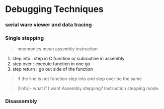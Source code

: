 # Debugging Techniques


### serial ware viewer and data tracing


### Single stepping

>mnemonics mean assembly instruction

1. step into     : step in C function or subroutine in assembly
2. step over    : execute function in one go
3. step return : go out side of the function

>If the line is not function step into and step over be the same

> [!info]- what if I want Assembly stepping?
> Instruction stepping mode.

### Disassembly


